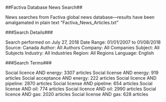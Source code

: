 ##Factiva Database News Search##

News searches from Factiva global news database—results have been amalgamated in plain text “Factiva\_News\_Articles.txt”

###Search Details###

Search performed on July 27, 2018
Date Range: 01/01/2007 to 01/08/2018
Source: Canada
Author: All Authors
Company: All Companies
Subject: All Subjects
Industry: All Industries
Region: All Regions
Language: English

###Search Terms###

Social licence AND energy: 3307 articles
Social license AND energy: 919 articles
Social acceptance AND energy: 222 articles
Social licence AND pipeline: 2870 articles
Social license AND pipeline: 654 articles
Social license AND oil: 774 articles
Social licence AND oil: 2990 articles
Social licence AND gas: 2020 articles
Social license AND gas: 628 articles